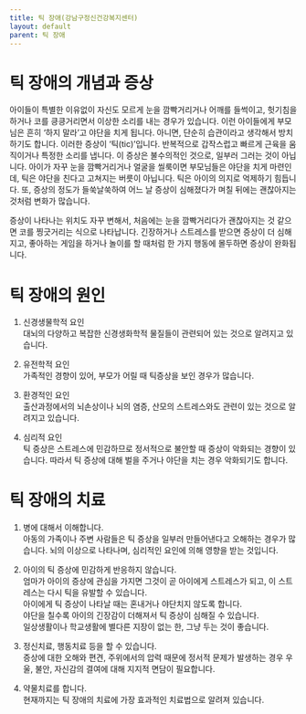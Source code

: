 ```yaml
---
title: 틱 장애(강남구정신건강복지센터)
layout: default
parent: 틱 장애
---
```


# 틱 장애의 개념과 증상
아이들이 특별한 이유없이 자신도 모르게 눈을 깜빡거리거나 어깨를 들썩이고, 헛기침을 하거나 코를 킁킁거리면서 이상한 소리를 내는 경우가 있습니다. 이런 아이들에게 부모님은 흔히 ‘하지 말라’고 야단을 치게 됩니다. 아니면, 단순히 습관이라고 생각해서 방치하기도 합니다. 이러한 증상이 ‘틱(tic)’입니다. 반복적으로 갑작스럽고 빠르게 근육을 움직이거나 특정한 소리를 냅니다. 이 증상은 불수의적인 것으로, 일부러 그러는 것이 아닙니다. 아이가 자꾸 눈을 깜빡거리거나 얼굴을 씰룩이면 부모님들은 야단을 치게 마련인데, 틱은 야단을 친다고 고쳐지는 버릇이 아닙니다. 틱은 아이의 의지로 억제하기 힘듭니다. 또, 증상의 정도가 들쑥날쑥하여 어느 날 증상이 심해졌다가 며칠 뒤에는 괜찮아지는 것처럼 변화가 많습니다.

증상이 나타나는 위치도 자꾸 변해서, 처음에는 눈을 깜빡거리다가 괜찮아지는 것 같으면 코를 찡긋거리는 식으로 나타납니다. 긴장하거나 스트레스를 받으면 증상이 더 심해지고, 좋아하는 게임을 하거나 놀이를 할 때처럼 한 가지 행동에 몰두하면 증상이 완화됩니다.

# 틱 장애의 원인
1) 신경생물학적 요인  
대뇌의 다양하고 복잡한 신경생화학적 물질들이 관련되어 있는 것으로 알려지고 있습니다.

2) 유전학적 요인  
가족적인 경향이 있어, 부모가 어릴 때 틱증상을 보인 경우가 많습니다.

3) 환경적인 요인  
출산과정에서의 뇌손상이나 뇌의 염증, 산모의 스트레스와도 관련이 있는 것으로 알려지고 있습니다.

4) 심리적 요인  
틱 증상은 스트레스에 민감하므로 정서적으로 불안할 때 증상이 악화되는 경향이 있습니다. 따라서 틱 증상에 대해 벌을 주거나 야단을 치는 경우 악화되기도 합니다.

# 틱 장애의 치료
1) 병에 대해서 이해합니다.  
아동의 가족이나 주변 사람들은 틱 증상을 일부러 만들어낸다고 오해하는 경우가 많습니다. 뇌의 이상으로 나타나며, 심리적인 요인에 의해 영향을 받는 것입니다.

2) 아이의 틱 증상에 민감하게 반응하지 않습니다.  
엄마가 아이의 증상에 관심을 가지면 그것이 곧 아이에게 스트레스가 되고, 이 스트레스는 다시 틱을 유발할 수 있습니다.  
아이에게 틱 증상이 나타날 때는 혼내거나 야단치지 않도록 합니다.  
야단을 칠수록 아이의 긴장감이 더해져서 틱 증상이 심해질 수 있습니다.  
일상생활이나 학교생활에 별다른 지장이 없는 한, 그냥 두는 것이 좋습니다.

3) 정신치료, 행동치료 등을 할 수 있습니다.  
증상에 대한 오해와 편견, 주위에서의 압력 때문에 정서적 문제가 발생하는 경우 우울, 불안, 자신감의 결여에 대해 지지적 면담이 필요합니다.

4) 약물치료를 합니다.  
현재까지는 틱 장애의 치료에 가장 효과적인 치료법으로 알려져 있습니다.